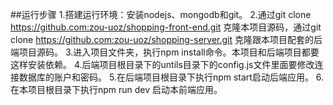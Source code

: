 ##运行步骤
1.搭建运行环境：安装nodejs、mongodb和git。
2.通过git clone https://github.com:zou-uoz/shopping-front-end.git  克隆本项目源码，通过git clone  https://github.com:zou-uoz/shopping-server.git 克隆跟本项目配套的后端项目源码。
3.进入项目文件夹，执行npm install命令。本项目和后端项目都要这样安装依赖。
4.后端项目根目录下的untils目录下的config.js文件里面要修改连接数据库的账户和密码。
5.在后端项目根目录下执行npm start启动后端应用。
6.在本项目根目录下执行npm run dev 启动本前端应用。